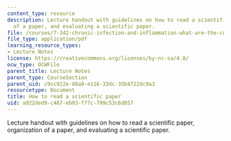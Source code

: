 ```yaml
---
content_type: resource
description: Lecture handout with guidelines on how to read a scientific paper, organization
  of a paper, and evaluating a scientific paper.
file: /courses/7-342-chronic-infection-and-inflammation-what-are-the-consequences-on-your-health-fall-2007/a922ded9c487eb93f77c799c53c6d857_session_1.pdf
file_type: application/pdf
learning_resource_types:
- Lecture Notes
license: https://creativecommons.org/licenses/by-nc-sa/4.0/
ocw_type: OCWFile
parent_title: Lecture Notes
parent_type: CourseSection
parent_uid: c9cc922e-d8a9-e116-33dc-35b4722dc9a3
resourcetype: Document
title: How to read a scientific paper
uid: a922ded9-c487-eb93-f77c-799c53c6d857
---
```

Lecture handout with guidelines on how to read a scientific paper, organization of a paper, and evaluating a scientific paper.
